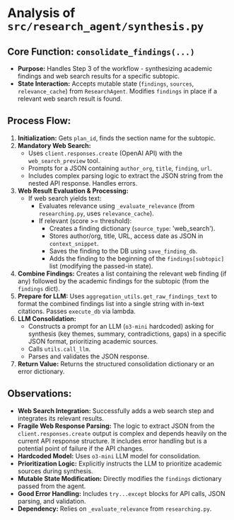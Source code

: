# Analysis of `src/research_agent/synthesis.py`

## Core Function: `consolidate_findings(...)`

*   **Purpose:** Handles Step 3 of the workflow - synthesizing academic findings and web search results for a specific subtopic.
*   **State Interaction:** Accepts mutable state (`findings`, `sources`, `relevance_cache`) from `ResearchAgent`. Modifies `findings` in place if a relevant web search result is found.

## Process Flow:

1.  **Initialization:** Gets `plan_id`, finds the section name for the subtopic.
2.  **Mandatory Web Search:**
    *   Uses `client.responses.create` (OpenAI API) with the `web_search_preview` tool.
    *   Prompts for a JSON containing `author_org`, `title`, `finding`, `url`.
    *   Includes complex parsing logic to extract the JSON string from the nested API response. Handles errors.
3.  **Web Result Evaluation & Processing:**
    *   If web search yields text:
        *   Evaluates relevance using `_evaluate_relevance` (from `researching.py`, uses `relevance_cache`).
        *   If relevant (score >= threshold):
            *   Creates a finding dictionary (`source_type`: 'web_search').
            *   Stores author/org, title, URL, access date as JSON in `context_snippet`.
            *   Saves the finding to the DB using `save_finding_db`.
            *   Adds the finding to the beginning of the `findings[subtopic]` list (modifying the passed-in state).
4.  **Combine Findings:** Creates a list containing the relevant web finding (if any) followed by the academic findings for the subtopic (from the `findings` dict).
5.  **Prepare for LLM:** Uses `aggregation_utils.get_raw_findings_text` to format the combined findings list into a single string with in-text citations. Passes `execute_db` via lambda.
6.  **LLM Consolidation:**
    *   Constructs a prompt for an LLM (`o3-mini` hardcoded) asking for synthesis (key themes, summary, contradictions, gaps) in a specific JSON format, prioritizing academic sources.
    *   Calls `utils.call_llm`.
    *   Parses and validates the JSON response.
7.  **Return Value:** Returns the structured consolidation dictionary or an error dictionary.

## Observations:

*   **Web Search Integration:** Successfully adds a web search step and integrates its relevant results.
*   **Fragile Web Response Parsing:** The logic to extract JSON from the `client.responses.create` output is complex and depends heavily on the current API response structure. It includes error handling but is a potential point of failure if the API changes.
*   **Hardcoded Model:** Uses `o3-mini` LLM model for consolidation.
*   **Prioritization Logic:** Explicitly instructs the LLM to prioritize academic sources during synthesis.
*   **Mutable State Modification:** Directly modifies the `findings` dictionary passed from the agent.
*   **Good Error Handling:** Includes `try...except` blocks for API calls, JSON parsing, and validation.
*   **Dependency:** Relies on `_evaluate_relevance` from `researching.py`.
